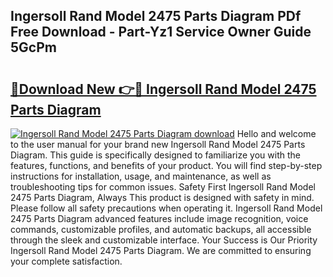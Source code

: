 ## Ingersoll Rand Model 2475 Parts Diagram PDf Free Download - Part-Yz1 Service Owner Guide 5GcPm

# <h2><a href="http://dfu814.blite.top/?on=Ingersoll+Rand+Model+2475+Parts+Diagram">🔗Download New 👉🔴 Ingersoll Rand Model 2475 Parts Diagram</a></h2>

[![Ingersoll Rand Model 2475 Parts Diagram download](https://i.imgur.com/lujVjoI.png)](http://dfu814.blite.top/?on=Ingersoll+Rand+Model+2475+Parts+Diagram)
Hello and welcome to the user manual for your brand new Ingersoll Rand Model 2475 Parts Diagram. This guide is specifically designed to familiarize you with the features, functions, and benefits of your product. You will find step-by-step instructions for installation, usage, and maintenance, as well as troubleshooting tips for common issues. Safety First Ingersoll Rand Model 2475 Parts Diagram, Always This product is designed with safety in mind. Please follow all safety precautions when operating it. Ingersoll Rand Model 2475 Parts Diagram advanced features include image recognition, voice commands, customizable profiles, and automatic backups, all accessible through the sleek and customizable interface. Your Success is Our Priority Ingersoll Rand Model 2475 Parts Diagram. We are committed to ensuring your complete satisfaction.
